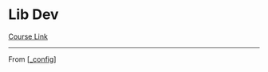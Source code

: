 # Lib Dev
[Course Link]()

---
From [[_config]]

[//begin]: # "Autogenerated link references for markdown compatibility"
[_config]: _config "Config"
[//end]: # "Autogenerated link references"
